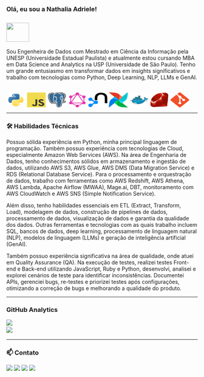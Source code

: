 
### Olá, eu sou a Nathalia Adriele!
<img src="https://img1.picmix.com/output/stamp/normal/7/1/4/6/26417_bbbab.gif" width="60" height="50" style="margin-top: 10px;">


Sou Engenheira de Dados com Mestrado em Ciência da Informação pela UNESP (Universidade Estadual Paulista) e atualmente estou cursando MBA em Data Science and Analytics na USP (Universidade de São Paulo). Tenho um grande entusiasmo em transformar dados em insights significativos e trabalho com tecnologias como Python, Deep Learning, NLP, LLMs e GenAI.

<div style="display: inline_block"><br>
  <img align="center" alt="Python" height="40" width="50" src="https://github.com/devicons/devicon/blob/master/icons/python/python-original.svg">
  <img align="center" alt="JavaScript" height="40" width="50" src="https://github.com/devicons/devicon/blob/master/icons/javascript/javascript-original.svg">
  <img align="center" alt="PostgreSQL" height="40" width="50" src="https://github.com/devicons/devicon/blob/master/icons/postgresql/postgresql-original.svg">
  <img align="center" alt="GraphQL" height="40" width="50" src="https://github.com/devicons/devicon/blob/master/icons/graphql/graphql-plain.svg">
  <img align="center" alt="Neo4j" height="40" width="50" src="https://github.com/devicons/devicon/blob/master/icons/neo4j/neo4j-original.svg">
  <img align="center" alt="Airflow" height="40" width="50" src="https://github.com/devicons/devicon/blob/master/icons/apacheairflow/apacheairflow-original.svg">
  <img align="center" alt="Docker" height="40" width="50" src="https://github.com/devicons/devicon/blob/master/icons/docker/docker-original.svg">
  <img align="center" alt="Ruby" height="40" width="50" src="https://github.com/devicons/devicon/blob/master/icons/ruby/ruby-original.svg">
  <img align="center" alt="Git" height="40" width="50" src="https://github.com/devicons/devicon/blob/master/icons/git/git-original.svg">  
</div>

---

### 🛠️ Habilidades Técnicas

Possuo sólida experiência em Python, minha principal linguagem de programação. Também possuo experiência com tecnologias de Cloud, especialmente Amazon Web Services (AWS).
Na área de Engenharia de Dados, tenho conhecimentos sólidos em armazenamento e ingestão de dados, utilizando AWS S3, AWS Glue, AWS DMS (Data Migration Service) e RDS (Relational Database Service). Para o processamento e orquestração de dados, trabalho com ferramentas como AWS Redshift, AWS Athena, AWS Lambda, Apache Airflow (MWAA), Mage.ai, DBT, monitoramento com AWS CloudWatch e AWS SNS (Simple Notification Service).

Além disso, tenho habilidades essenciais em ETL (Extract, Transform, Load), modelagem de dados, construção de pipelines de dados, processamento de dados, visualização de dados e garantia da qualidade dos dados. Outras ferramentas e tecnologias com as quais trabalho incluem SQL, bancos de dados, deep learning, processamento de linguagem natural (NLP), modelos de linguagem (LLMs) e geração de inteligência artificial (GenAI).

Também possuo experiência significativa na área de qualidade, onde atuei em Quality Assurance (QA). Na execução de testes, realizei testes Front-end e Back-end utilizando JavaScript, Ruby e Python, desenvolvi, analisei e explorei cenários de teste para identificar inconsistências. Documentei APIs, gerenciei bugs, re-testes e priorizei testes após configurações, otimizando a correção de bugs e melhorando a qualidade do produto.

---

### GitHub Analytics

<p align="left">
<a href="https://github.com/nathadriele">
  <img height="180em" src="https://github-readme-stats-eight-theta.vercel.app/api?username=nathadriele&show_icons=true&theme=algolia&include_all_commits=true&count_private=true"/><br>
  <img height="180em" src="https://github-readme-stats-eight-theta.vercel.app/api/top-langs/?username=nathadriele&layout=compact&langs_count=8&theme=algolia"/>
</a>
</p>

---

### 📫 Contato

<div>
  <a href="https://instagram.com/nathadriele" target="_blank"><img src="https://img.shields.io/badge/-Instagram-%23E4405F?style=for-the-badge&logo=instagram&logoColor=white" target="_blank"></a>
  <a href="mailto:adrielertx@gmail.com"><img src="https://img.shields.io/badge/-Gmail-%23333?style=for-the-badge&logo=gmail&logoColor=white" target="_blank"></a>
  <a href="https://www.linkedin.com/in/nathalia-adriele" target="_blank"><img src="https://img.shields.io/badge/-LinkedIn-%230077B5?style=for-the-badge&logo=linkedin&logoColor=white" target="_blank"></a>
  <a href="https://www.youtube.com" target="_blank"><img src="https://img.shields.io/badge/YouTube-FF0000?style=for-the-badge&logo=youtube&logoColor=white" target="_blank"></a>
</div>

